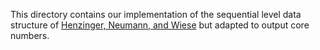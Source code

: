 This directory contains our implementation of the sequential 
level data structure of [Henzinger, Neumann, and Wiese](https://arxiv.org/abs/2002.10142) 
but adapted to output core numbers.
